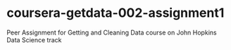 coursera-getdata-002-assignment1
================================

Peer Assignment for Getting and Cleaning Data course on John Hopkins Data Science track
